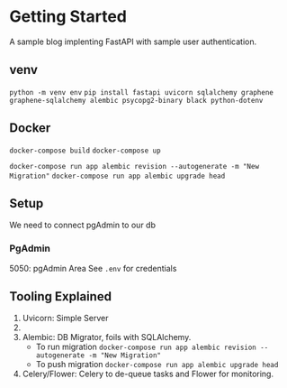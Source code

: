 # Getting Started

A sample blog implenting FastAPI with sample user authentication. 

## venv
`python -m venv env`
`pip install fastapi uvicorn sqlalchemy graphene graphene-sqlalchemy alembic psycopg2-binary black python-dotenv`

## Docker 
`docker-compose build`
`docker-compose up`

`docker-compose run app alembic revision --autogenerate -m "New Migration"`
`docker-compose run app alembic upgrade head`

## Setup

We need to connect pgAdmin to our db

### PgAdmin

5050: pgAdmin Area
See `.env` for credentials


## Tooling Explained

1. Uvicorn: Simple Server
2. 
3. Alembic: DB Migrator, foils with SQLAlchemy.
    -  To run migration `docker-compose run app alembic revision --autogenerate -m "New Migration"`
    - To push migration `docker-compose run app alembic upgrade head`
4. Celery/Flower: Celery to de-queue tasks and Flower for monitoring.